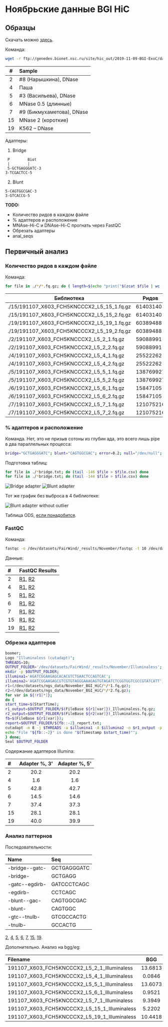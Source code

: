 # Ноябрьские данные BGI HiC

## Образцы

Скачать можно [здесь](http://genedev.bionet.nsc.ru/site/hic_out/2019-11-09-BGI-ExoC/data/results/).

Команда:

```bash
wget -r ftp://genedev.bionet.nsc.ru/site/hic_out/2019-11-09-BGI-ExoC/data/results
```

| #   | Sample                    |
|:---:|:--------------------------|
| 2   | #8 (Нарышкина), DNase     |
| 4   | Паша                      |
| 5   | #3 (Васильева), DNase     |
| 6   | MNase 0.5 (длинные)       |
| 7   | #9 (Бикмухаметова), DNase | 
| 15  | MNase 2 (короткие)        |
| 19  | K562 – DNase              |

Адаптеры:

1. Bridge

```
 P        Biot
 |        |
 5-GCTGAGGGATC-3
3-TCGACTCC-5  
```

2. Blunt

```
5-CAGTGGCGAC-3
3-GTCACCG-5   
```

**TODO:**

* Количество ридов в каждом файле
* % адаптеров и расположение
* MNAse-Hi-C и DNAse-Hi-C прогнать через FastQC
* Обрезать адаптеры
* anal_seqs

## Первичный анализ

### Количество ридов в каждом файле

Команда:

```bash
for file in ./*/*.fq.gz; do ( length=$(echo "print("$(zcat $file | wc -l)" / 4)" | python3); echo "| "$file" | "$length" |"; ) done
```
| Библиотека                                 | Ридов     |
|--------------------------------------------|-----------|
| ./15/191107_X603_FCH5KNCCCX2_L5_15_1.fq.gz | 61403140  |
| ./15/191107_X603_FCH5KNCCCX2_L5_15_2.fq.gz | 61403140  |
| ./19/191107_X603_FCH5KNCCCX2_L5_19_1.fq.gz | 60389488  |
| ./19/191107_X603_FCH5KNCCCX2_L5_19_2.fq.gz | 60389488  |
| ./2/191107_X603_FCH5KNCCCX2_L5_2_1.fq.gz   | 59088991  |
| ./2/191107_X603_FCH5KNCCCX2_L5_2_2.fq.gz   | 59088991  |
| ./4/191107_X603_FCH5KNCCCX2_L5_4_1.fq.gz   | 25522262  |
| ./4/191107_X603_FCH5KNCCCX2_L5_4_2.fq.gz   | 25522262  |
| ./5/191107_X603_FCH5KNCCCX2_L5_5_1.fq.gz   | 138769927 |
| ./5/191107_X603_FCH5KNCCCX2_L5_5_2.fq.gz   | 138769927 |
| ./6/191107_X603_FCH5KNCCCX2_L5_6_1.fq.gz   | 15847105  |
| ./6/191107_X603_FCH5KNCCCX2_L5_6_2.fq.gz   | 15847105  |
| ./7/191107_X603_FCH5KNCCCX2_L5_7_1.fq.gz   | 121075216 |
| ./7/191107_X603_FCH5KNCCCX2_L5_7_2.fq.gz   | 121075216 |

### % адаптеров и расположение

Команда.
Нет, это не призыв сотоны из глубин ада, это всего лишь pipe в два параллельных процесса:

```bash
bridge="GCTGAGGGATC"; blunt="CAGTGGCGAC"; error=0.2; null="/dev/null"; output="/dev/datasets/FairWind/_results/November/adapters"; for file in ./*/*.fq.gz; do ( str=$(echo $file | tr '/' '_' ); str=${str:2:-6}; mkfifo pipe_$str; cat pipe_$str | (cutadapt -j 1 -b $bridge -O 9 -e $error -o $null - > $output/"$str"_bridge.txt) & (zcat $file | head -4000000) | tee pipe_$str | (cutadapt -j 1 -b $blunt -O 8 -e $error -o $null - > $output/"$str"_blunt.txt); rm pipe_$str; echo $file is done. ) & done
```

Подготовка таблиц:

```bash
for file in ./*bridge.txt; do (tail -146 $file > $file.csv) done
for file in ./*bridge.txt; do (tail -144 $file > $file.csv) done
```

![Bridge adapter](./scripts_results/November_cutadapt_reports_bridge.png)
![Blunt adapter](./scripts_results/November_cutadapt_reports_blunt.png)

Тот же график без выброса в 4 библиотеке:

![Blunt adapter without outlier](./scripts_results/November_cutadapt_reports_blunt_not4.png)

Таблица ODS, [если понадобится](./scripts_results/November_cutadapt_reports.ods).

### FastQC

Команда:

```bash
fastqc -o /dev/datasets/FairWind/_results/November/fastqc -t 10 /dev/datasets/ngs_data/November_BGI_HiC/*/*.fq.gz
```

Данные:

| #  | FastQC Results |
|:---|:----|
| 2  | [R1](http://htmlpreview.github.io/?https://github.com/regnveig/labjournal/blob/master/labjournal/FastQC_results/fastqc_November/191107_X603_FCH5KNCCCX2_L5_2_1_fastqc.html), [R2](http://htmlpreview.github.io/?https://github.com/regnveig/labjournal/blob/master/labjournal/FastQC_results/fastqc_November/191107_X603_FCH5KNCCCX2_L5_2_2_fastqc.html) |
| 4  | [R1](http://htmlpreview.github.io/?https://github.com/regnveig/labjournal/blob/master/labjournal/FastQC_results/fastqc_November/191107_X603_FCH5KNCCCX2_L5_4_1_fastqc.html), [R2](http://htmlpreview.github.io/?https://github.com/regnveig/labjournal/blob/master/labjournal/FastQC_results/fastqc_November/191107_X603_FCH5KNCCCX2_L5_4_2_fastqc.html) |
| 5  | [R1](http://htmlpreview.github.io/?https://github.com/regnveig/labjournal/blob/master/labjournal/FastQC_results/fastqc_November/191107_X603_FCH5KNCCCX2_L5_5_1_fastqc.html), [R2](http://htmlpreview.github.io/?https://github.com/regnveig/labjournal/blob/master/labjournal/FastQC_results/fastqc_November/191107_X603_FCH5KNCCCX2_L5_5_2_fastqc.html) |
| 6  | [R1](http://htmlpreview.github.io/?https://github.com/regnveig/labjournal/blob/master/labjournal/FastQC_results/fastqc_November/191107_X603_FCH5KNCCCX2_L5_6_1_fastqc.html), [R2](http://htmlpreview.github.io/?https://github.com/regnveig/labjournal/blob/master/labjournal/FastQC_results/fastqc_November/191107_X603_FCH5KNCCCX2_L5_6_2_fastqc.html) |
| 7  | [R1](http://htmlpreview.github.io/?https://github.com/regnveig/labjournal/blob/master/labjournal/FastQC_results/fastqc_November/191107_X603_FCH5KNCCCX2_L5_7_1_fastqc.html), [R2](http://htmlpreview.github.io/?https://github.com/regnveig/labjournal/blob/master/labjournal/FastQC_results/fastqc_November/191107_X603_FCH5KNCCCX2_L5_7_2_fastqc.html) |
| 15 | [R1](http://htmlpreview.github.io/?https://github.com/regnveig/labjournal/blob/master/labjournal/FastQC_results/fastqc_November/191107_X603_FCH5KNCCCX2_L5_15_1_fastqc.html), [R2](http://htmlpreview.github.io/?https://github.com/regnveig/labjournal/blob/master/labjournal/FastQC_results/fastqc_November/191107_X603_FCH5KNCCCX2_L5_15_2_fastqc.html) |
| 19 | [R1](http://htmlpreview.github.io/?https://github.com/regnveig/labjournal/blob/master/labjournal/FastQC_results/fastqc_November/191107_X603_FCH5KNCCCX2_L5_19_1_fastqc.html), [R2](http://htmlpreview.github.io/?https://github.com/regnveig/labjournal/blob/master/labjournal/FastQC_results/fastqc_November/191107_X603_FCH5KNCCCX2_L5_19_2_fastqc.html) |

### Обрезка адаптеров

```bash
boomer;
Logo "Illuminaless (cutadapt)";
THREADS=10;
OUTPUT_FOLDER='/dev/datasets/FairWind/_results/November/Illuminaless';
mkdir -p $OUTPUT_FOLDER;
illumina1='AGATCGGAAGAGCACACGTCTGAACTCCAGTCAC';
illumina2='AGATCGGAAGAGCGTCGTGTAGGGAAAGAGTGTAGATCTCGGTGGTCGCCGTATCATT';
r1=(/dev/datasets/ngs_data/November_BGI_HiC/*/*1.fq.gz);
r2=(/dev/datasets/ngs_data/November_BGI_HiC/*/*2.fq.gz);
for var in ${!r1[*]};
do {
start_time=$(StartTime);
r1_output=$OUTPUT_FOLDER/$(FileBase ${r1[var]})_Illuminaless.fq.gz;
r2_output=$OUTPUT_FOLDER/$(FileBase ${r2[var]})_Illuminaless.fq.gz;
fb=$(FileBase ${r1[var]});
report=$OUTPUT_FOLDER/${fb::-2}_report.txt;
cutadapt -m 8 -j $THREADS -a $illumina1 -A $illumina2 -o $r1_output -p $r2_output ${r1[var]} ${r2[var]} > $report;
echo "File "${fb::-2}" is done "$(Timestamp $start_time)"";
} done;
Seal $OUTPUT_FOLDER
```

Содержание адаптеров Illumina:

| #  | Adapter %, 3' | Adapter %, 5' |
|:---|:-------------:|:-------------:|
| 2  | 20.2          | 20.2          |
| 4  | 1.6           | 1.6           |
| 5  | 42.8          | 42.7          |
| 6  | 14.5          | 14.6          |
| 7  | 37.4          | 37.3          |
| 15 | 28.1          | 28.1          |
| 19 | 40.0          | 39.9          |

### Анализ паттернов

Последовательности:

| Name           | Seq         |
|:---------------|:------------|
| -bridge--gatc- | GCTGAGGGATC |
| -bridge-       | GCTGAGG     |
| -gatc--egdirb- | GATCCCTCAGC |
| -egdirb-       | CCTCAGC     |
| -blunt--gac-   | CAGTGGCGAC  |
| -blunt-        | CAGTGGC     |
| -gtc--tnulb-   | GTCGCCACTG  |
| -tnulb-        | GCCACTG     |

[2](./scripts_results/November_PatternAnalysis/191107_X603_FCH5KNCCCX2_L5_2_1_Illuminaless_PatternAnalysis.csv),
[4](./scripts_results/November_PatternAnalysis/191107_X603_FCH5KNCCCX2_L5_4_1_Illuminaless_PatternAnalysis.csv),
[5](./scripts_results/November_PatternAnalysis/191107_X603_FCH5KNCCCX2_L5_5_1_Illuminaless_PatternAnalysis.csv),
[6](./scripts_results/November_PatternAnalysis/191107_X603_FCH5KNCCCX2_L5_6_1_Illuminaless_PatternAnalysis.csv),
[7](./scripts_results/November_PatternAnalysis/191107_X603_FCH5KNCCCX2_L5_7_1_Illuminaless_PatternAnalysis.csv),
[15](./scripts_results/November_PatternAnalysis/191107_X603_FCH5KNCCCX2_L5_15_1_Illuminaless_PatternAnalysis.csv),
[19](./scripts_results/November_PatternAnalysis/191107_X603_FCH5KNCCCX2_L5_19_1_Illuminaless_PatternAnalysis.csv).

Дополнительно. Анализ на bgg/eg:

| Filename                                     | BGG     | EG     |
|:---------------------------------------------|:-------:|:------:|
| 191107_X603_FCH5KNCCCX2_L5_2_1_Illuminaless  | 13.6813 | 0.6994 |
| 191107_X603_FCH5KNCCCX2_L5_4_1_Illuminaless  | 0.0846  | 0.0056 |
| 191107_X603_FCH5KNCCCX2_L5_5_1_Illuminaless  | 13.6073 | 0.4824 |
| 191107_X603_FCH5KNCCCX2_L5_6_1_Illuminaless  | 0.9521  | 0.2045 |
| 191107_X603_FCH5KNCCCX2_L5_7_1_Illuminaless  | 9.3949  | 0.6838 |
| 191107_X603_FCH5KNCCCX2_L5_15_1_Illuminaless | 5.2202  | 2.4024 |
| 191107_X603_FCH5KNCCCX2_L5_19_1_Illuminaless | 10.4418 | 0.9529 |
